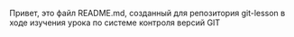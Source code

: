 Привет, это файл README.md, созданный для репозитория git-lesson в ходе изучения урока по системе контроля версий GIT
